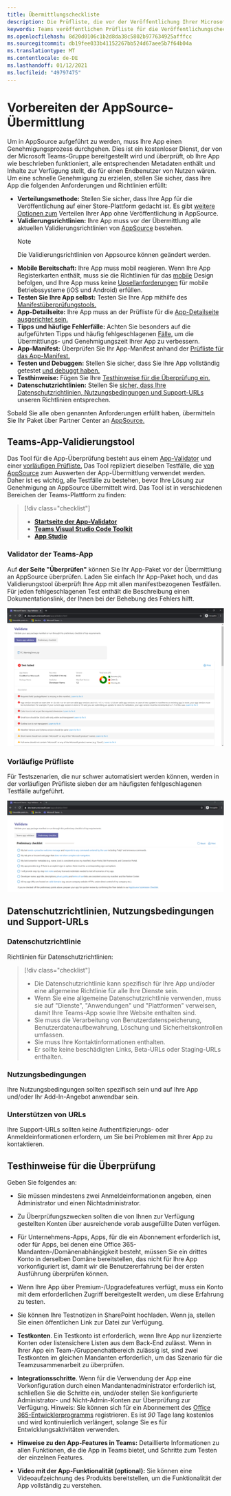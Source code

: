 ```yaml
---
title: Übermittlungscheckliste
description: Die Prüfliste, die vor der Veröffentlichung Ihrer Microsoft Teams-App in AppSource verwendet werden soll
keywords: Teams veröffentlichen Prüfliste für die Veröffentlichungscheckliste für die Veröffentlichung von Teams-Apps– AppSource-Überprüfung
ms.openlocfilehash: 8d20d0106c1b2d8da38c5802b977634925afffcc
ms.sourcegitcommit: db19fee033b41152267bb524d67aee5b7f64b04a
ms.translationtype: MT
ms.contentlocale: de-DE
ms.lasthandoff: 01/12/2021
ms.locfileid: "49797475"
---
```

# <a name="prepare-for-appsource-submission"></a>Vorbereiten der AppSource-Übermittlung  

Um in AppSource aufgeführt zu werden, muss Ihre App einen Genehmigungsprozess durchgehen. Dies ist ein kostenloser Dienst, der von der Microsoft Teams-Gruppe bereitgestellt wird und überprüft, ob Ihre App wie beschrieben funktioniert, alle entsprechenden Metadaten enthält und Inhalte zur Verfügung stellt, die für einen Endbenutzer von Nutzen wären. Um eine schnelle Genehmigung zu erzielen, stellen Sie sicher, dass Ihre App die folgenden Anforderungen und Richtlinien erfüllt:

* **Verteilungsmethode:** Stellen Sie sicher, dass Ihre App für die Veröffentlichung auf einer Store-Plattform gedacht ist. Es gibt [weitere Optionen zum](../../overview.md) Verteilen Ihrer App ohne Veröffentlichung in AppSource.
* **Validierungsrichtlinien:** Ihre App muss vor der Übermittlung alle aktuellen Validierungsrichtlinien von [AppSource](https://docs.microsoft.com/legal/marketplace/certification-policies#1140-teams) bestehen. 
  > [!NOTE] 
  > Die Validierungsrichtlinien von Appsource können geändert werden.
* **Mobile Bereitschaft:** Ihre App muss mobil reagieren. Wenn Ihre App Registerkarten enthält, muss sie die Richtlinien für das [mobile](~/tabs/design/tabs-mobile.md) Design befolgen, und Ihre App muss keine [Upsellanforderungen](~/concepts/deploy-and-publish/appsource/prepare/frequently-failed-cases.md#-mobile-responsiveness-no-direct-upsell-or-payment) für mobile Betriebssysteme (iOS und Android) erfüllen.
* **Testen Sie Ihre App selbst:** Testen Sie Ihre App mithilfe des [Manifestüberprüfungstools.](#teams-app-validation-tool)
* **App-Detailseite:** Ihre App muss an der Prüfliste für die [App-Detailseite ausgerichtet sein.](detail-page-checklist.md)
* **Tipps und häufige Fehlerfälle:** Achten Sie besonders auf die aufgeführten Tipps und häufig fehlgeschlagenen [Fälle,](frequently-failed-cases.md)  um die Übermittlungs- und Genehmigungszeit Ihrer App zu verbessern.
* **App-Manifest:** Überprüfen Sie Ihr App-Manifest anhand der [Prüfliste für das App-Manifest.](app-manifest-checklist.md)
* **Testen und Debuggen:** Stellen Sie sicher, dass Sie Ihre App vollständig getestet [und debuggt haben.](../../../build-and-test/debug.md)
* **Testhinweise:** Fügen Sie Ihre [Testhinweise für die Überprüfung ein.](#test-notes-for-validation)
* **Datenschutzrichtlinien:** Stellen Sie [sicher, dass Ihre Datenschutzrichtlinien, Nutzungsbedingungen und Support-URLs](#privacy-policy-terms-of-use-and-support-urls) unseren Richtlinien entsprechen.

Sobald Sie alle oben genannten Anforderungen erfüllt haben, übermitteln Sie Ihr Paket über Partner Center an [AppSource.](/office/dev/store/use-partner-center-to-submit-to-appsource)

## <a name="teams-app-validation-tool"></a>Teams-App-Validierungstool

Das Tool für die App-Überprüfung besteht aus einem [App-Validator](#teams-app-validator) und einer [vorläufigen Prüfliste.](#preliminary-checklist) Das Tool repliziert dieselben Testfälle, die [von AppSource](/office/dev/store/submit-to-appsource-via-partner-center) zum Auswerten der App-Übermittlung verwendet werden. Daher ist es wichtig, alle Testfälle zu bestehen, bevor Ihre Lösung zur Genehmigung an AppSource übermittelt wird. Das Tool ist in verschiedenen Bereichen der Teams-Plattform zu finden:

> [!div class="checklist"]
>
> * [**Startseite der App-Validator**](https://dev.teams.microsoft.com/appvalidation.html)
> * [**Teams Visual Studio Code Toolkit**](/toolkit/visual-studio-code-overview.md)
> * [**App Studio**](/concepts/build-and-test/app-studio-overview.md)

### <a name="teams-app-validator"></a>Validator der Teams-App

Auf **der Seite "Überprüfen"** können Sie Ihr App-Paket vor der Übermittlung an AppSource überprüfen. Laden Sie einfach Ihr App-Paket hoch, und das Validierungstool überprüft Ihre App mit allen manifestbezogenen Testfällen. Für jeden fehlgeschlagenen Test enthält die Beschreibung einen Dokumentationslink, der Ihnen bei der Behebung des Fehlers hilft.

![Überprüfungstool](../../../../assets/images/validation-tool/validator.png)

### <a name="preliminary-checklist"></a>Vorläufige Prüfliste

Für Testszenarien, die nur schwer automatisiert werden können, werden in der vorläufigen Prüfliste sieben der am häufigsten fehlgeschlagenen Testfälle aufgeführt.

![Vorläufige Prüfliste](../../../../assets/images/validation-tool/preliminary-checklist.png)

## <a name="privacy-policy-terms-of-use-and-support-urls"></a>Datenschutzrichtlinien, Nutzungsbedingungen und Support-URLs

### <a name="privacy-policy"></a>Datenschutzrichtlinie

Richtlinien für Datenschutzrichtlinien:

> [!div class="checklist"]
>
> * Die Datenschutzrichtlinie kann spezifisch für Ihre App und/oder eine allgemeine Richtlinie für alle Ihre Dienste sein.
> * Wenn Sie eine allgemeine Datenschutzrichtlinie verwenden, muss sie auf "Dienste", "Anwendungen" und "Plattformen" verweisen, damit Ihre Teams-App sowie Ihre Website enthalten sind.
> * Sie muss die Verarbeitung von Benutzerdatenspeicherung, Benutzerdatenaufbewahrung, Löschung und Sicherheitskontrollen umfassen.
> * Sie muss Ihre Kontaktinformationen enthalten.
> * Er sollte keine beschädigten Links, Beta-URLs oder Staging-URLs enthalten.

### <a name="terms-of-use"></a>Nutzungsbedingungen

Ihre Nutzungsbedingungen sollten spezifisch sein und auf Ihre App und/oder Ihr Add-In-Angebot anwendbar sein.

### <a name="support-urls"></a>Unterstützen von URLs

Ihre Support-URLs sollten keine Authentifizierungs- oder Anmeldeinformationen erfordern, um Sie bei Problemen mit Ihrer App zu kontaktieren.

## <a name="test-notes-for-validation"></a>Testhinweise für die Überprüfung

Geben Sie folgendes an:

* Sie müssen mindestens zwei Anmeldeinformationen angeben, einen Administrator und einen Nichtadministrator.

* Zu Überprüfungszwecken sollten die von Ihnen zur Verfügung gestellten Konten über ausreichende vorab ausgefüllte Daten verfügen.

* Für Unternehmens-Apps, Apps, für die ein Abonnement erforderlich ist, oder für Apps, bei denen eine Office 365-Mandanten-/Domänenabhängigkeit besteht, müssen Sie ein drittes Konto in derselben Domäne bereitstellen, das nicht für Ihre App vorkonfiguriert ist, damit wir die Benutzererfahrung bei der ersten Ausführung überprüfen können.

* Wenn Ihre App über Premium-/Upgradefeatures verfügt, muss ein Konto mit dem erforderlichen Zugriff bereitgestellt werden, um diese Erfahrung zu testen.

* Sie können Ihre Testnotizen in SharePoint hochladen. Wenn ja, stellen Sie einen öffentlichen Link zur Datei zur Verfügung.

* **Testkonten**. Ein Testkonto ist erforderlich, wenn Ihre App nur lizenzierte Konten oder listensichere Listen aus dem Back-End zulässt. Wenn in Ihrer App ein Team-/Gruppenchatbereich zulässig ist, sind zwei Testkonten im gleichen Mandanten erforderlich, um das Szenario für die Teamzusammenarbeit zu überprüfen.

* **Integrationsschritte**. Wenn für die Verwendung der App eine Vorkonfiguration durch einen Mandantenadministrator erforderlich ist, schließen Sie die Schritte ein, und/oder stellen Sie konfigurierte Administrator- und Nicht-Admin-Konten zur Überprüfung zur Verfügung. Hinweis: Sie können sich für ein Abonnement des [Office 365-Entwicklerprogramms](https://developer.microsoft.com/microsoft-365/dev-program) registrieren. Es ist *90* Tage lang kostenlos und wird kontinuierlich verlängert, solange Sie es für Entwicklungsaktivitäten verwenden.

* **Hinweise zu den App-Features in Teams:** Detaillierte Informationen zu allen Funktionen, die die App in Teams bietet, und Schritte zum Testen der einzelnen Features.

* **Video mit der App-Funktionalität (optional):** Sie können eine Videoaufzeichnung des Produkts bereitstellen, um die Funktionalität der App vollständig zu verstehen.
